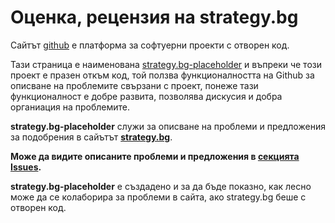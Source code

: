 # Оценка, рецензия на strategy.bg

Сайтът [github](https://github.com) е платформа за софтуерни проекти с отворен код. 

Тази страница е наименована [strategy.bg-placeholder](https://github.com/obshtestvo/strategy.bg-placeholder) и въпреки че този проект е празeн откъм код, той ползва функционалността на Github за описване на проблемите свързани с проект, понеже тази функционалност е добре развита, позволява дискусия и добра органиация на проблемите.

**strategy.bg-placeholder** служи за описване на проблеми и предложения за подобрения в сайътът **[strategy.bg](http://www.strategy.bg/)**.

**Може да видите описаните проблеми и предложения в [секцията Issues](https://github.com/obshtestvo/strategy.bg-placeholder/issues).**

**strategy.bg-placeholder** е създадено и за да бъде показно, как лесно може да се колаборира за проблеми в сайта, ако strategy.bg беше с отворен код.
